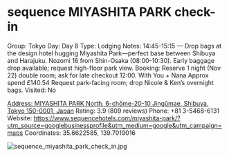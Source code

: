 # sequence MIYASHITA PARK check-in

Group: Tokyo
Day: Day 8
Type: Lodging
Notes: 14:45-15:15 — Drop bags at the design hotel hugging Miyashita Park—perfect base between Shibuya and Harajuku. Nozomi 16 from Shin-Osaka (08:00-10:30). Early baggage drop available; request high-floor park view. Booking: Reserve 1 night (Nov 22) double room; ask for late checkout 12:00. With You + Nana Approx spend £140.54 Request park-facing room; drop Nicole & Ken’s overnight bags.
Visited: No

[Address: MIYASHITA PARK North, 6-chōme-20-10 Jingūmae, Shibuya, Tokyo 150-0001, Japan](https://maps.google.com/?cid=9510849312829855018)
Rating: 3.9 (809 reviews)
Phone: +81 3-5468-6131
Website: https://www.sequencehotels.com/miyashita-park/?utm_source=googlebusinessprofile&utm_medium=google&utm_campaign=maps
Coordinates: 35.6622585, 139.7019016

![sequence_miyashita_park_check_in.jpg](sequence%20MIYASHITA%20PARK%20check-in%20sequencemiya010c223f0e/sequence_miyashita_park_check_in.jpg)
